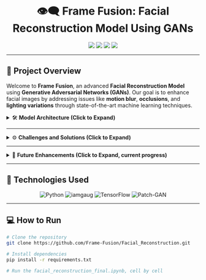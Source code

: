 <h1 align="center">👁️‍🗨️ Frame Fusion: Facial Reconstruction Model Using GANs</h1>

<p align="center">
  <img src="https://img.shields.io/badge/Machine%20Learning-GAN-blue?style=for-the-badge" />
  <img src="https://img.shields.io/badge/Python-3.8%2B-FFD700?style=for-the-badge" />
  <img src="https://img.shields.io/github/license/Frame-Fusion/Facial_Reconstruction?style=for-the-badge" />
  <img src="https://img.shields.io/github/stars/Frame-Fusion/Facial_Reconstruction?style=social" />
</p>

---

## 🚀 **Project Overview**

Welcome to **Frame Fusion**, an advanced **Facial Reconstruction Model** using **Generative Adversarial Networks (GANs)**. Our goal is to enhance facial images by addressing issues like **motion blur**, **occlusions**, and **lighting variations** through state-of-the-art machine learning techniques.

<details>
<summary>🛠️ <b>Model Architecture (Click to Expand)</b></summary>

### 🧠 **Core Machine Learning Techniques**
- **Generator**: U-Net-like architecture with **skip connections** for efficient gradient flow during training.
- **Discriminator**: Leverages **Batch Normalization**, **Instance Normalization**, and **Gradient Penalty** for stable training.

### 🔧 **Image Enhancement Techniques**
- **Noise-removal,Inpainting**: Developed a **Patch-Gan** capable of *removing noise* and *filling missing facial features* from an image.
- **Upscaling**: Satsifactory upsclaing with the Patch-Gan architecture, **ESRGAN** will be introduced to enhance the images further.

### ⚡ **Real-Time Processing**
- Batch size: 16
- Training time: ~4 hours per epoch on **16GB RAM, Ryzen 5 CPU**.
- Hardware Efficient techniques such as **Instance Normalization** and **gradient accumulation**, alongside light-weight **MobileNetV2** have been used.

</details>

---

<details>
<summary>⚙️ <b>Challenges and Solutions (Click to Expand)</b></summary>

### 🔄 **Missing Features**
We address missing feature by creating an architecture capable of generating the missing parts of a face using **Patch-GAN**.

### 🦾 **Occlusions**
Skip connections in the generator help recover facial details in the presence of occlusions by combining both global and local context while lowering unnatureal looking artifacts.

### 💡 **Lighting Variations**
Using **Instance Normalization**, the model adapts to each individual image, ensuring it learns to focus on facial-features, making it robust to varying light conditions .

</details>

---

<details>
<summary>🔮 <b>Future Enhancements (Click to Expand, current progress)</b></summary>

- **Facial Recognition & 3D Reconstruction**: Future improvements will include 3D facial recognition techniques such as 3DMM and DFM models.
- **Performance Optimization**: As we aim to train for 100 epochs, we expect improved facial detail and reduced artifacts.
- **Additional Model**: After training the current Patch-GAN we are going to add DeBlur-GANv2 to further remove blur and ESRGAN to scale the images to higher resolution.

### 🚧 **Hardware Constraints**
- Current training is limited by **16GB RAM** and **Ryzen 5 CPU**, with each epoch taking ~4 hours on 16-batch size. Training for more epochs (target: 100) will enhance results.
- Below is the attached image of results achieved just after training for 7 epochs
- ![WhatsApp Image 2024-09-29 at 09 51 17_7661bf0e](https://github.com/user-attachments/assets/64a023a9-d7b1-43dd-ae7b-9e179a03aaf6)

</details>

---

## 🧬 **Technologies Used**
<p align="center">
  <img src="https://img.shields.io/badge/Python-3776AB?logo=python&logoColor=white&style=for-the-badge" alt="Python" />
  <img src="https://img.shields.io/badge/iamgaug-Blue?style=for-the-badge" alt="iamgaug" />
  <img src="https://img.shields.io/badge/TensorFlow-FF6F00?logo=tensorflow&logoColor=white&style=for-the-badge" alt="TensorFlow" />
  <img src="https://img.shields.io/badge/Patch-GAN-BlueViolet?style=for-the-badge" alt="Patch-GAN" />
</p>

---

## 💻 **How to Run**

```bash
# Clone the repository
git clone https://github.com/Frame-Fusion/Facial_Reconstruction.git

# Install dependencies
pip install -r requirements.txt

# Run the facial_reconstruction_final.ipynb, cell by cell

